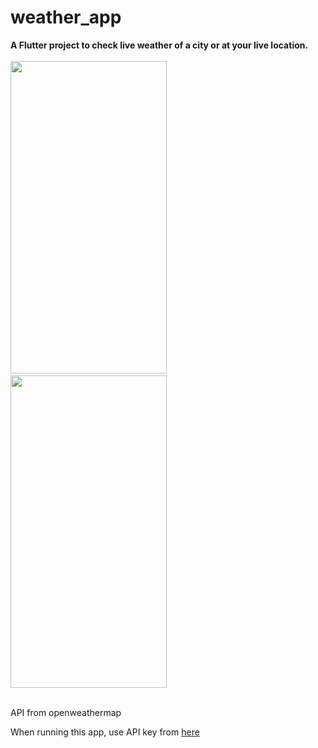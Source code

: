 # weather_app

<b>A Flutter project to check live weather of a city or at your live location.</b>
  <br><br>
  <img src="https://github.com/Sukhani13/weather-app/blob/master/Images/HomeScreen.png" width="250" height="500">
  &nbsp;&nbsp;&nbsp;&nbsp;&nbsp;
  <img src="https://github.com/Sukhani13/weather-app/blob/master/Images/FinalScreen.png" width="250" height="500">
  <br><br>
  <p>API from openweathermap</p>
  <p>When running this app, use API key from <a href="https://openweathermap.org/current" target=_blank>here</a></p>
